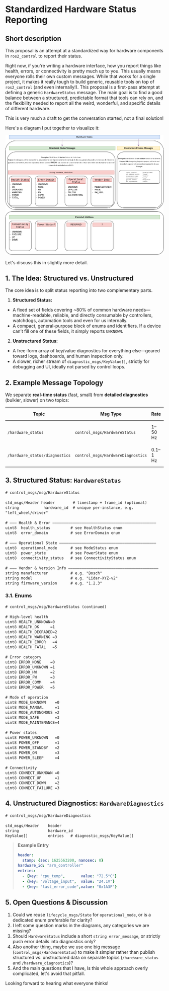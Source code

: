 # Standardized Hardware Status Reporting

## Short description

This proposal is an attempt at a standardized way for hardware components in `ros2_control` to report their status.

Right now, if you're writing a hardware interface, how you report things like health, errors, or connectivity is pretty much up to you. This usually means everyone rolls their own custom messages. While that works for a single project, it makes it really tough to build generic, reusable tools on top of `ros2_control` (and even internally!). This proposal is a first-pass attempt at defining a generic `HardwareStatus` message. The main goal is to find a good balance between a structured, predictable format that tools can rely on, and the flexibility needed to report all the weird, wonderful, and specific details of different hardware.

This is very much a draft to get the conversation started, not a final solution!

Here's a diagram I put together to visualize it:

![hardware_status](images/hardware_status.png)

Let's discuss this in slightly more detail.

## 1. The Idea: Structured vs. Unstructured

The core idea is to split status reporting into two complementary parts.

1. **Structured Status:**
- A fixed set of fields covering \~80% of common hardware needs—machine-readable, reliable, and directly consumable by controllers, watchdogs, automation tools and even for us internally.
- A compact, general-purpose block of enums and identifiers. If a device can’t fill one of these fields, it simply reports `UNKNOWN`.

2. **Unstructured Status:**
- A free-form array of key/value diagnostics for everything else—geared toward logs, dashboards, and human inspection only.
- A slower, richer stream of `diagnostic_msgs/KeyValue[]`, strictly for debugging and UI, ideally not parsed by control loops.

## 2. Example Message Topology

We separate **real-time status** (fast, small) from **detailed diagnostics** (bulkier, slower) on two topics:

| Topic                          | Msg Type                           | Rate     | Intended Use                                |
| ------------------------------ | ---------------------------------- | -------- | ------------------------------------------- |
| `/hardware_status`             | `control_msgs/HardwareStatus`      | 1–50 Hz  | Health, ops & safety logic, auto‐monitoring |
| `/hardware_status/diagnostics` | `control_msgs/HardwareDiagnostics` | 0.1–1 Hz | GUI dashboards, logs, debugging             |

## 3. Structured Status: `HardwareStatus`

```
# control_msgs/msg/HardwareStatus

std_msgs/Header header        # timestamp + frame_id (optional)
string           hardware_id  # unique per‐instance, e.g. "left_wheel/driver"

# ——— Health & Error ——————————————————————————————————————————————
uint8  health_status         # see HealthStatus enum
uint8  error_domain          # see ErrorDomain enum

# ——— Operational State ———————————————————————————————————————————
uint8  operational_mode      # see ModeStatus enum
uint8  power_state           # see PowerState enum
uint8  connectivity_status   # see ConnectivityStatus enum

# ——— Vendor & Version Info ————————————————————————————————————————
string manufacturer          # e.g. "Bosch"
string model                 # e.g. "Lidar-XYZ-v2"
string firmware_version      # e.g. "1.2.3"
```

### 3.1. Enums

```
# control_msgs/msg/HardwareStatus (continued)

# High-level health
uint8 HEALTH_UNKNOWN=0
uint8 HEALTH_OK     =1
uint8 HEALTH_DEGRADED=2
uint8 HEALTH_WARNING =3
uint8 HEALTH_ERROR   =4
uint8 HEALTH_FATAL   =5

# Error category
uint8 ERROR_NONE    =0
uint8 ERROR_UNKNOWN =1
uint8 ERROR_HW      =2
uint8 ERROR_FW      =3
uint8 ERROR_COMM    =4
uint8 ERROR_POWER   =5

# Mode of operation
uint8 MODE_UNKNOWN    =0
uint8 MODE_MANUAL     =1
uint8 MODE_AUTONOMOUS =2
uint8 MODE_SAFE       =3
uint8 MODE_MAINTENANCE=4

# Power states
uint8 POWER_UNKNOWN   =0
uint8 POWER_OFF       =1
uint8 POWER_STANDBY   =2
uint8 POWER_ON        =3
uint8 POWER_SLEEP     =4

# Connectivity
uint8 CONNECT_UNKNOWN =0
uint8 CONNECT_UP      =1
uint8 CONNECT_DOWN    =2
uint8 CONNECT_FAILURE =3
```

## 4. Unstructured Diagnostics: `HardwareDiagnostics`

```
# control_msgs/msg/HardwareDiagnostics

std_msgs/Header    header
string             hardware_id
KeyValue[]         entries   # diagnostic_msgs/KeyValue[]
```

> **Example Entry**
>
> ```yaml
> header:
>   stamp: {sec: 1625563200, nanosec: 0}
> hardware_id: "arm_controller"
> entries:
>   - {key: "cpu_temp",       value: "72.5°C"}
>   - {key: "voltage_input",  value: "24.1V"}
>   - {key: "last_error_code",value: "0x1A3F"}
> ```

## 5. Open Questions & Discussion

1. Could we reuse `lifecycle_msgs/State` for `operational_mode`, or is a dedicated enum preferable for clarity?
2. I left some question marks in the diagrams, any categories we are missing?
3. Should `HardwareStatus` include a short `string error_message`, or strictly push error details into diagnostics only?
4. Also another thing, maybe we use one big message (`control_msgs/HardwareStatus`) to make it simpler rather than publish structured vs. unstructured data on separate topics (`/hardware_status` and `/hardware_diagnostics`)?
5. And the main questions that I have, Is this whole approach overly complicated, let's avoid that pitfall.

Looking forward to hearing what everyone thinks!
